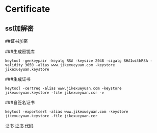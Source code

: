# Certificate

## ssl加解密 
##证书加密

###生成密钥库
```
keytool -genkeypair -keyalg RSA -keysize 2048 -sigalg SHA1withRSA -validity 3650 -alias www.jikexueyuan.com -keystore jikexueyuan.keystore
```

###生成证书
```
keytool -certreq -alias www.jikexueyuan.com -keystore jikexueyuan.keystore -file jikexueyuan.csr -v
```

###自签名证书
```
keytool -exportcert -alias www.jikexueyuan.com -keystore jikexueyuan.keystore -file jikexueyuan.cer
```
证书
[证书][1]
[代码][2]

  
  
  
  [1]: https://github.com/admxj/Certificate/tree/master/ssl
  [2]: https://github.com/admxj/Certificate/tree/master/src/certificate